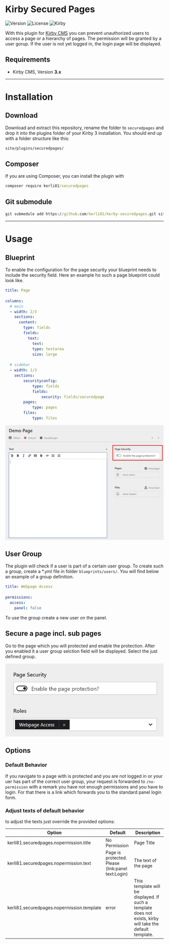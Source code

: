 
# Kirby Secured Pages

![Version](https://img.shields.io/badge/Version-0.5.1-blue.svg) ![License](https://img.shields.io/badge/License-MIT-green.svg) ![Kirby](https://img.shields.io/badge/Kirby-3.x-f0c674.svg)

With this plugin for [Kirby CMS](http://getkirby.com) you can prevent unauthorized users to access a page or a hierarchy of pages. The permission will be granted by a user gorup. If the user is not yet logged in, the login page will be displayed.

## Requirements

+ Kirby CMS, Version **3.x**

****

# Installation

## Download

Download and extract this repository, rename the folder to `securedpages` and drop it into the plugins folder of your Kirby 3 installation. You should end up with a folder structure like this:

```cmd
site/plugins/securedpages/
```

## Composer

If you are using Composer, you can install the plugin with

```cmd
composer require kerli81/securedpages
```

## Git submodule

```cmd
git submodule add https://github.com/kerli81/kerby-securedpages.git site/plugins/securedpages
```


****

# Usage

## Blueprint
To enable the configuration for the page security your blueprint needs to include the security field. Here an example ho such a page blueprint could look like.

```yml
title: Page

columns:
  # main
  - width: 2/3
    sections:
      content:
        type: fields
        fields:
          text:
            text:
            type: textarea
            size: large
            
  # sidebar
  - width: 1/3
    sections:
        securityconfig:
            type: fields
            fields:
                security: fields/securedpage
        pages:
            type: pages
        files:
            type: files
```
![Template](/.github/template.png?raw=true "Template")

## User Group
The plugin will check if a user is part of a certain user group. To create such a group, create a *.yml file in folder ```blueprints/users/```. You will find below an example of a group definition. 

```yml
title: Webpage Access

permissions:
  access:
    panel: false
```

To use the group create a new user on the panel. 

## Secure a page incl. sub pages
Go to the page which you will protected and enable the protection. After you enabled it a user group selction field will be displayed. Select the just defined group.

![Protection Configuration](/.github/security_area.png?raw=true "Protection Configuration")

## Options

### Default Behavior
If you navigate to a page with is protected and you are not logged in or your uer has part of the correct user group, your request is forwarded to ```/no-permission``` with a remark you have not enough permissions and you have to login. For that there is a link which forwards you to the standard panel login form.

### Adjust texts of default behavior
to adjust the texts just override the provided options:

Option | Default | Description
------ | ------- | -----------
kerli81.securedpages.nopermission.title | No Permission | Page Title
kerli81.securedpages.nopermission.text | Page is protected. Please (link:panel text:Login) | The text of the page
kerli81.securedpages.nopermission.template | error | This template will be displayed. If such a template does not exists, kirby will take the default template.



